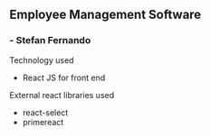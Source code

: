 ## Employee Management Software
### - Stefan Fernando

Technology used
- React JS for front end


External react libraries used
- react-select
- primereact